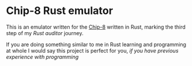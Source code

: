 # Chip-8 Rust emulator


This is an emulator written for the [Chip-8](https://en.m.wikipedia.org/wiki/CHIP-8) written in Rust,
marking the third step of my _Rust auditor_ journey.

If you are doing something similar to me in Rust learning and programming at whole
I would say this project is perfect for you, *if you have previous experience with programming*




